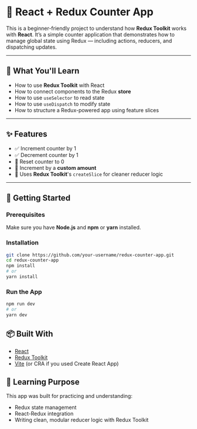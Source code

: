 # 🚀 React + Redux Counter App

This is a beginner-friendly project to understand how **Redux Toolkit** works with **React**. It’s a simple counter application that demonstrates how to manage global state using Redux — including actions, reducers, and dispatching updates.

---

## 🧠 What You'll Learn

- How to use **Redux Toolkit** with React
- How to connect components to the Redux **store**
- How to use `useSelector` to read state
- How to use `useDispatch` to modify state
- How to structure a Redux-powered app using feature slices

---

## ✨ Features

- ✅ Increment counter by 1
- ✅ Decrement counter by 1
- 🔄 Reset counter to 0
- 🔢 Increment by a **custom amount**
- 🧩 Uses **Redux Toolkit**'s `createSlice` for cleaner reducer logic

---

## 🔧 Getting Started

### Prerequisites

Make sure you have **Node.js** and **npm** or **yarn** installed.

### Installation

```bash
git clone https://github.com/your-username/redux-counter-app.git
cd redux-counter-app
npm install
# or
yarn install
````

### Run the App

```bash
npm run dev
# or
yarn dev
```

## 📦 Built With

* [React](https://reactjs.org/)
* [Redux Toolkit](https://redux-toolkit.js.org/)
* [Vite](https://vitejs.dev/) (or CRA if you used Create React App)

## 🧠 Learning Purpose

This app was built for practicing and understanding:

* Redux state management
* React-Redux integration
* Writing clean, modular reducer logic with Redux Toolkit
